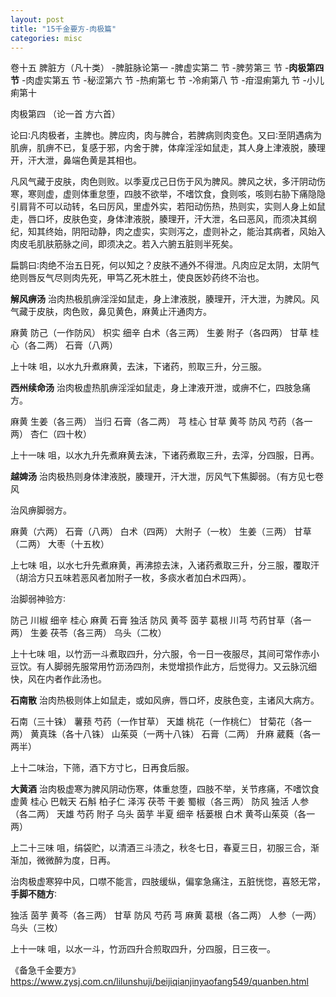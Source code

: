 ```yaml
---
layout: post
title: "15千金要方-肉极篇"
categories: misc
---
```


卷十五 脾脏方（凡十类）
-脾脏脉论第一
-脾虚实第二 节
-脾劳第三 节
-**肉极第四 节**
-肉虚实第五 节
-秘涩第六 节
-热痢第七 节
-冷痢第八 节
-疳湿痢第九 节
-小儿痢第十 


肉极第四
（论一首 方六首）

论曰∶凡肉极者，主脾也。脾应肉，肉与脾合，若脾病则肉变色。又曰∶至阴遇病为肌痹，肌痹不已，复感于邪，内舍于脾，体痒淫淫如鼠走，其人身上津液脱，腠理开，汗大泄，鼻端色黄是其相也。

凡风气藏于皮肤，肉色则败。以季夏戊己日伤于风为脾风。脾风之状，多汗阴动伤寒，寒则虚，虚则体重怠堕，四肢不欲举，不嗜饮食，食则咳，咳则右胁下痛隐隐引肩背不可以动转，名曰厉风，里虚外实，若阳动伤热，热则实，实则人身上如鼠走，唇口坏，皮肤色变，身体津液脱，腠理开，汗大泄，名曰恶风，而须决其纲纪，知其终始，阴阳动静，肉之虚实，实则泻之，虚则补之，能治其病者，风始入肉皮毛肌肤筋脉之间，即须决之。若入六腑五脏则半死矣。

扁鹊曰∶肉绝不治五日死，何以知之？皮肤不通外不得泄。凡肉应足太阴，太阴气绝则唇反气尽则肉先死，甲笃乙死木胜土，使良医妙药终不治也。

**解风痹汤**
治肉热极肌痹淫淫如鼠走，身上津液脱，腠理开，汗大泄，为脾风。风气藏于皮肤，肉色败，鼻见黄色，麻黄止汗通肉方。

麻黄 防己（一作防风） 枳实 细辛 白术（各三两） 生姜 附子（各四两） 甘草 桂心（各二两） 石膏（八两）

上十味 咀，以水九升煮麻黄，去沫，下诸药，煎取三升，分三服。

**西州续命汤**
治肉极虚热肌痹淫淫如鼠走，身上津液开泄，或痹不仁，四肢急痛方。

麻黄 生姜（各三两） 当归 石膏（各二两） 芎 桂心 甘草 黄芩 防风 芍药（各一两） 杏仁（四十枚）

上十一味 咀，以水九升先煮麻黄去沫，下诸药煮取三升，去滓，分四服，日再。

**越婢汤**
治肉极热则身体津液脱，腠理开，汗大泄，厉风气下焦脚弱。（有方见七卷风

治风痹脚弱方。

麻黄（六两） 石膏（八两） 白术（四两） 大附子（一枚） 生姜（三两） 甘草（二两） 大枣（十五枚）

上七味 咀，以水七升先煮麻黄，再沸掠去沫，入诸药煮取三升，分三服，覆取汗（胡洽方只五味若恶风者加附子一枚，多痰水者加白术四两）。

治脚弱神验方∶

防己 川椒 细辛 桂心 麻黄 石膏 独活 防风 黄芩 茵芋 葛根 川芎 芍药甘草（各一两） 生姜 茯苓（各三两） 乌头（二枚）

上十七味 咀，以竹沥一斗煮取四升，分六服，令一日一夜服尽，其间可常作赤小豆饮。有人脚弱先服常用竹沥汤四剂，未觉增损作此方，后觉得力。又云脉沉细快，风在内者作此汤也。


**石南散**
治肉热极则体上如鼠走，或如风痹，唇口坏，皮肤色变，主诸风大病方。

石南（三十铢） 薯蓣 芍药（一作甘草） 天雄 桃花（一作桃仁） 甘菊花（各一两） 黄真珠（各十八铢） 山茱萸（一两十八铢） 石膏（二两） 升麻 葳蕤（各一两半）

上十二味治，下筛，酒下方寸匕，日再食后服。

**大黄酒**
治肉极虚寒为脾风阴动伤寒，体重怠堕，四肢不举，关节疼痛，不嗜饮食虚黄 桂心 巴戟天 石斛 柏子仁 泽泻 茯苓 干姜 蜀椒（各三两） 防风 独活 人参（各二两） 天雄 芍药 附子 乌头 茵芋 半夏 细辛 栝蒌根 白术 黄芩山茱萸（各一两）

上二十三味 咀，绢袋贮，以清酒三斗渍之，秋冬七日，春夏三日，初服三合，渐渐加，微微醉为度，日再。



治肉极虚寒猝中风，口噤不能言，四肢缓纵，偏挛急痛注，五脏恍惚，喜怒无常，**手脚不随方**∶

独活 茵芋 黄芩（各三两） 甘草 防风 芍药 芎 麻黄 葛根（各二两） 人参（一两） 乌头（三枚）

上十一味 咀，以水一斗，竹沥四升合煎取四升，分四服，日三夜一。


《备急千金要方》
https://www.zysj.com.cn/lilunshuji/beijiqianjinyaofang549/quanben.html








